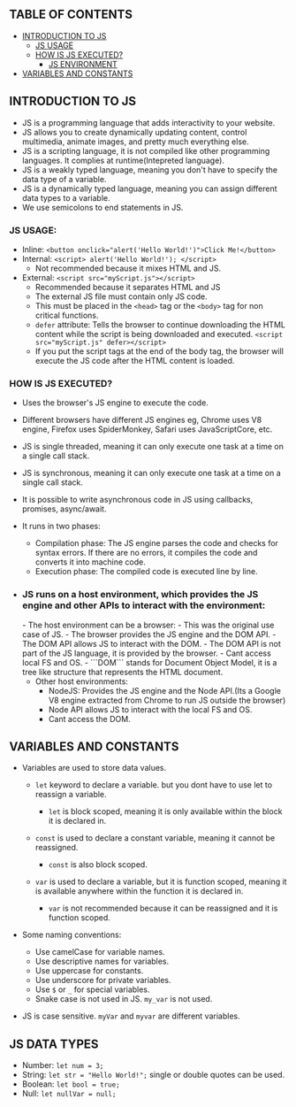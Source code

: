 ## TABLE OF CONTENTS
- [INTRODUCTION TO JS](#intro-js)
    - [JS USAGE](#js-usage)
    - [HOW IS JS EXECUTED?](#js-execution)
        - [JS ENVIRONMENT](#js-env)
- [VARIABLES AND CONSTANTS](#variables)

## INTRODUCTION TO JS <a name="intro-js"></a>

- JS is a programming language that adds interactivity to your website.
- JS allows you to create dynamically updating content, control multimedia, animate images, and pretty much everything else.
- JS is a scripting language, it is not compiled like other programming languages. It complies at runtime(Intepreted language).
- JS is a weakly typed language, meaning you don't have to specify the data type of a variable.
- JS is a dynamically typed language, meaning you can assign different data types to a variable.
- We use semicolons to end statements in JS.

### JS USAGE: <a name="js-usage"></a>
- Inline: `<button onclick="alert('Hello World!')">Click Me!</button>`
- Internal: `<script> alert('Hello World!'); </script>`
    - Not recommended because it mixes HTML and JS.
- External: `<script src="myScript.js"></script>`
    - Recommended because it separates HTML and JS
    - The external JS file must contain only JS code.
    - This must be placed in the `<head>` tag or the `<body>` tag for non critical functions.
    - ```defer``` attribute: Tells the browser to continue downloading the HTML content while the script is being downloaded and executed.
             ```<script src="myScript.js" defer></script>```
    - If you put the  script tags at the end of the body tag, the browser will execute the JS code after the HTML content is loaded. 



### HOW IS JS EXECUTED? <a name="js-execution"></a>
- Uses the browser's JS engine to execute the code.
- Different browsers have different JS engines eg, Chrome uses V8 engine, Firefox uses SpiderMonkey, Safari uses JavaScriptCore, etc.
- JS is single threaded, meaning it can only execute one task at a time on a single call stack.
- JS is synchronous, meaning it can only execute one task at a time on a single call stack.
- It is possible to write asynchronous code in JS using callbacks, promises, async/await.

- It runs in two phases:
    - Compilation phase: The JS engine parses the code and checks for syntax errors. If there are no errors, it compiles the code and converts it into machine code.
    - Execution phase: The compiled code is executed line by line.

- <h3>JS runs on a host environment, which provides the JS engine and other APIs to interact with the environment:</h3><a name="js-env"></a>
    - The host environment can be a browser:
        - This was the original use case of JS.
        - The browser provides the JS engine and the DOM API.
        - The DOM API allows JS to interact with the DOM.
        - The DOM API is not part of the JS language, it is provided by the browser.
        - Cant access local FS and OS.
        - ```DOM``` stands for Document Object Model, it is a tree like structure that represents the HTML document.

    - Other host environments:
        - NodeJS: Provides the JS engine and the Node API.(Its a Google V8 engine extracted from Chrome to run JS outside the browser)
        - Node API allows JS to interact with the local FS and OS.
        - Cant access the DOM.

## VARIABLES AND CONSTANTS<a name="variables"></a>
- Variables are used to store data values.

    - ```let``` keyword to declare a variable. but you dont have to use let to reassign a variable.
        - ```let``` is block scoped, meaning it is only available within the block it is declared in.

    - ```const``` is used to declare a constant variable, meaning it cannot be reassigned.
        - ```const``` is also block scoped.

    - ```var``` is used to declare a variable, but it is function scoped, meaning it is available anywhere within the function it is declared in.
        - ```var``` is not recommended because it can be reassigned and it is function scoped.

- Some naming conventions:
    - Use camelCase for variable names.
    - Use descriptive names for variables.
    - Use uppercase for constants.
    - Use underscore for private variables.
    - Use ```$``` or ```_``` for special variables.
    - Snake case is not used in JS. ```my_var``` is not used.

- JS is case sensitive. ```myVar``` and ```myvar``` are different variables.


## JS DATA TYPES <a name="js-data-types"></a>
- Number: ```let num = 3;```
- String: ```let str = "Hello World!";``` single or double quotes can be used.
- Boolean: ```let bool = true;```
- Null: ```let nullVar = null;``` 
